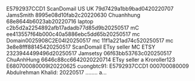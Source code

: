E5792937CCD1
ScanDomail
US UK 79d7429a1bb9bad0420220707
JamsSmith 8995e08d10fab2c20220630
Chuanhhung 68e8644b6023ab20220716
laptop c2b5d2a2254892afb17adadb77d85d9b20250517
mC ee413557f64b000c40a5886ebc5dd65b20250517
mc Domain0025908C2E04I20250517
mc 11f1a221ad74c520250517
mc 3e8e8fff88145420250517
ScanDomail
ETsy seller
MC ETSY 2323944499496d20250517
Jamsetsy 06f63bb53763c020250517
ChuAnhHung 6646c88cc6642020220714
ETsy seller
a
Kroroller123 E680700080009I20220625
cuongbtc91: E5792937CCD1 000700080009
Abdulrehman Khalid: 20220517
........
a...

